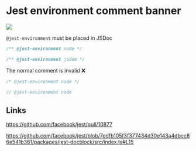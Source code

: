 # Jest environment comment banner

[![](https://img.shields.io/endpoint?url=https://raw.githubusercontent.com/cncolder/demo/master/shields/codesandbox.json)](https://githubbox.com/cncolder/demo/tree/master/jest-environment-comment-banner)

`@jest-environment` must be placed in JSDoc

```js
/** @jest-environment node */

/** @jest-environment jsdom */
```

The normal comment is invalid ❌

```js
/* @jest-environment node */

// @jest-environment node
```

## Links

https://github.com/facebook/jest/pull/10877

https://github.com/facebook/jest/blob/7edfb105f3f377434d30e143a4dbcc86e541b361/packages/jest-docblock/src/index.ts#L15
